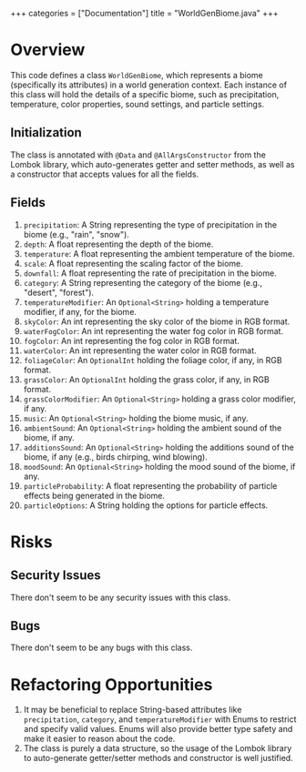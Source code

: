 +++
categories = ["Documentation"]
title = "WorldGenBiome.java"
+++


# Overview

This code defines a class `WorldGenBiome`, which represents a biome (specifically its attributes) in a world generation context. Each instance of this class will hold the details of a specific biome, such as precipitation, temperature, color properties, sound settings, and particle settings.

## Initialization

The class is annotated with `@Data` and `@AllArgsConstructor` from the Lombok library, which auto-generates getter and setter methods, as well as a constructor that accepts values for all the fields.

## Fields

1. `precipitation`: A String representing the type of precipitation in the biome (e.g., "rain", "snow").
2. `depth`: A float representing the depth of the biome.
3. `temperature`: A float representing the ambient temperature of the biome.
4. `scale`: A float representing the scaling factor of the biome.
5. `downfall`: A float representing the rate of precipitation in the biome.
6. `category`: A String representing the category of the biome (e.g., "desert", "forest").
7. `temperatureModifier`: An `Optional<String>` holding a temperature modifier, if any, for the biome.
8. `skyColor`: An int representing the sky color of the biome in RGB format.
9. `waterFogColor`: An int representing the water fog color in RGB format.
10. `fogColor`: An int representing the fog color in RGB format.
11. `waterColor`: An int representing the water color in RGB format.
12. `foliageColor`: An `OptionalInt` holding the foliage color, if any, in RGB format.
13. `grassColor`: An `OptionalInt` holding the grass color, if any, in RGB format.
14. `grassColorModifier`: An `Optional<String>` holding a grass color modifier, if any.
15. `music`: An `Optional<String>` holding the biome music, if any.
16. `ambientSound`: An `Optional<String>` holding the ambient sound of the biome, if any.
17. `additionsSound`: An `Optional<String>` holding the additions sound of the biome, if any (e.g., birds chirping, wind blowing).
18. `moodSound`: An `Optional<String>` holding the mood sound of the biome, if any.
19. `particleProbability`: A float representing the probability of particle effects being generated in the biome.
20. `particleOptions`: A String holding the options for particle effects.

# Risks

## Security Issues

There don't seem to be any security issues with this class.

## Bugs

There don't seem to be any bugs with this class.

# Refactoring Opportunities

1. It may be beneficial to replace String-based attributes like `precipitation`, `category`, and `temperatureModifier` with Enums to restrict and specify valid values. Enums will also provide better type safety and make it easier to reason about the code.
2. The class is purely a data structure, so the usage of the Lombok library to auto-generate getter/setter methods and constructor is well justified.